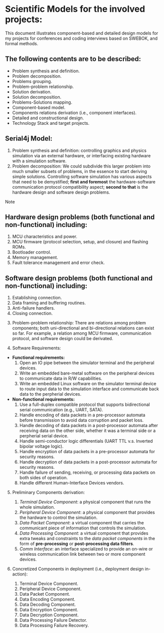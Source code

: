 # Scientific Models for the involved projects:
This document illustrates component-based and detailed design models for my projects for conferences and coding interviews based on SWEBOK, and formal methods. 

## The following contents are to be described:
* Problem synthesis and definition.
* Problem decomposition.
* Problems grouping.
* Problem-problem relationship.
* Solution derivation.
* Solution decomposition.
* Problems-Solutions mapping.
* Component-based model.
* Components relations derivation (i.e., component interfaces).
* Detailed and constructional design.
* Technology Stack and target projects.

## Serial4j Model:
1) Problem synthesis and definition: controlling graphics and physics simulation via an external hardware, or interfacing existing hardware with a simulation software.
2) Problem decomposition: We could subdivide this larger problem into much smaller subsets of problems, in the essence to start deriving simple solutions. Controlling software simulation has various aspects that need to be demystified; **first and foremost** the hardware-software communication protocol compatibility aspect; **second to that** is the hardware design and software design problems. 

> [!NOTE]
> ## Hardware design problems (both functional and non-functional) including:
> 1) MCU characteristics and power.
> 2) MCU firmware (protocol selection, setup, and closure) and flashing ROMs.
> 3) Bootloader control.
> 4) Memory management.
> 5) Fault tolerance management and error check.
>
> ## Software design problems (both functional and non-functional) including:
> 1) Establishing connection.
> 2) Data framing and buffering routines.
> 3) Anti-failure handlers.
> 4) Closing connection.
>

3) Problem-problem relationship: There are relations among problem components; both uni-directional and bi-directional relations can exist so far. For example, a relation among MCU firmware, communication protocol, and software design could be derivated.

4) Software Requirements:
  * **Functional requirements:**
    1) Open an IO pipe between the simulator terminal and the peripheral devices.
    2) Write an embedded bare-metal software on the peripheral devices to communicate data in R/W capabilities.
    3) Write an embedded Linux software on the simulator terminal device to route input data to the simulation interface and communicate back data to the perpherial devices.
  * **Non-functional requirements:**
    1) Use a full-duplex compatible protocol that supports bidirectional serial communication (e.g., UART, SATA).
    2) Handle encoding of data packets in a pre-processor automata before transmission to avoid data corruption and packet loss.
    3) Handle decoding of data packets in a post-processor automata after receiving data on the other side, whether it was a terminal side or a perpherial serial device.
    4) Handle semi-conductor logic differentials (UART TTL v.s. Inverted bipolar voltage logic).
    5) Handle encryption of data packets in a pre-processor automata for security reasons.
    6) Handle decryption of data packets in a post-processor automata for security reasons.
    7) Handle failure of sending, receiving, or processing data packets on both sides of operation.
    8) Handle different Human-Interface Devices vendors.

5) Preliminary Components derivation:
   1) _Terminal Device Component_: a physical component that runs the whole simulation.
   2) _Peripheral Device Component_: a physical component that provides the hardware to control the simulation.
   3) _Data Packet Component_: a virtual component that carries the communicant piece of information that controls the simulation.
   4) _Data Processing Component_: a virtual component that provides extra tweaks and constraints to the _data packet components_ in the form of **pre-processing** or **post-processing data filters**.
   5) _Comm Interface_: an interface specialized to provide an on-wire or wireless communication link between two or more component devices.

6) Concretized Components in deployment (i.e., deployment design in-action):
   1) Terminal Device Component.
   2) Peripheral Device Component.
   3) Data Packet Component.
   4) Data Encoding Component.
   5) Data Decoding Component.
   6) Data Encryption Component.
   7) Data Decryption Component.
   8) Data Processing Failure Detector.
   9) Data Processing Failure Recovery.
